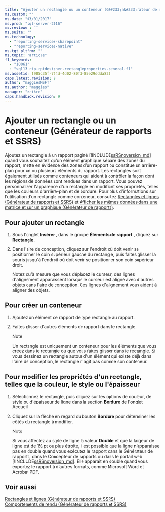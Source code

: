 ```yaml
---
title: "Ajouter un rectangle ou un conteneur (G&#233;n&#233;rateur de rapports et SSRS) | Microsoft Docs"
ms.custom: ""
ms.date: "03/01/2017"
ms.prod: "sql-server-2016"
ms.reviewer: ""
ms.suite: ""
ms.technology: 
  - "reporting-services-sharepoint"
  - "reporting-services-native"
ms.tgt_pltfrm: ""
ms.topic: "article"
f1_keywords: 
  - "10061"
  - "sql13.rtp.rptdesigner.rectangleproperties.general.f1"
ms.assetid: f905c35f-754d-4d02-80f3-85e29ddda826
caps.latest.revision: 9
author: "maggiesMSFT"
ms.author: "maggies"
manager: "erikre"
caps.handback.revision: 9
---
```

# Ajouter un rectangle ou un conteneur (G&#233;n&#233;rateur de rapports et SSRS)
  Ajoutez un rectangle à un rapport paginé [!INCLUDE[ssRSnoversion_md](../../includes/ssrsnoversion-md.md)] quand vous souhaitez qu’un élément graphique sépare des zones du rapport, mette en évidence des zones d’un rapport ou constitue un arrière-plan pour un ou plusieurs éléments du rapport. Les rectangles sont également utilisés comme conteneurs qui aident à contrôler la façon dont les régions de données sont rendues dans un rapport. Vous pouvez personnaliser l'apparence d'un rectangle en modifiant ses propriétés, telles que les couleurs d'arrière-plan et de bordure. Pour plus d’informations sur l’utilisation d’un rectangle comme conteneur, consultez [Rectangles et lignes &#40;Générateur de rapports et SSRS&#41;](../../reporting-services/report-design/rectangles-and-lines-report-builder-and-ssrs.md) et [Afficher les mêmes données dans une matrice et sur un graphique &#40;Générateur de rapports&#41;](../../reporting-services/report-design/display-the-same-data-on-a-matrix-and-a-chart-report-builder.md).    
   
## Pour ajouter un rectangle    
    
1.  Sous l'onglet **Insérer** , dans le groupe **Éléments de rapport** , cliquez sur **Rectangle**.    
    
2.  Dans l'aire de conception, cliquez sur l'endroit où doit venir se positionner le coin supérieur gauche du rectangle, puis faites glisser la souris jusqu'à l'endroit où doit venir se positionner son coin supérieur droit.    
    
     Notez qu'à mesure que vous déplacez le curseur, des lignes d'alignement apparaissent lorsque le curseur est aligné avec d'autres objets dans l'aire de conception. Ces lignes d'alignement vous aident à aligner des objets.    
    
## Pour créer un conteneur    
    
1.  Ajoutez un élément de rapport de type rectangle au rapport.    
    
2.  Faites glisser d'autres éléments de rapport dans le rectangle.    
    
    > [!NOTE]    
    >  Un rectangle est uniquement un conteneur pour les éléments que vous créez dans le rectangle ou que vous faites glisser dans le rectangle. Si vous dessinez un rectangle autour d'un élément qui existe déjà dans l'aire de conception, le rectangle n'agit pas comme son conteneur.    
    
## Pour modifier les propriétés d'un rectangle, telles que la couleur, le style ou l'épaisseur    
    
1.  Sélectionnez le rectangle, puis cliquez sur les options de couleur, de style ou d'épaisseur de ligne dans la section **Bordure** de l'onglet Accueil.    
    
2.  Cliquez sur la flèche en regard du bouton **Bordure** pour déterminer les côtés du rectangle à modifier.    
    
    > [!NOTE]    
    >  Si vous affectez au style de ligne la valeur **Double** et que la largeur de ligne est de 1½ pt ou plus étroite, il est possible que la ligne n’apparaisse pas en double quand vous exécutez le rapport dans le Générateur de rapports, dans le Concepteur de rapports ou dans le portail web [!INCLUDE[ssRSnoversion_md](../../includes/ssrsnoversion-md.md)]. Elle apparaît en double quand vous exportez le rapport à d’autres formats, comme Microsoft Word et Acrobat PDF.    
    
## Voir aussi    
 [Rectangles et lignes &#40;Générateur de rapports et SSRS&#41;](../../reporting-services/report-design/rectangles-and-lines-report-builder-and-ssrs.md)     
 [Comportements de rendu &#40;Générateur de rapports et SSRS&#41;](../../reporting-services/report-design/rendering-behaviors-report-builder-and-ssrs.md)    
    
  